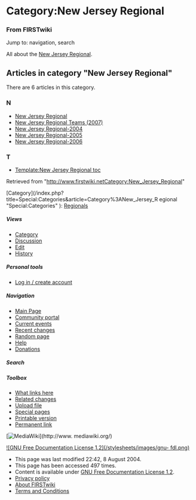 # Category:New Jersey Regional

### From FIRSTwiki

Jump to: navigation, search

All about the [New Jersey Regional](New_Jersey_Regional "New Jersey
Regional" ).

  

## Articles in category "New Jersey Regional"

There are 6 articles in this category.

### N

  * [New Jersey Regional](New_Jersey_Regional "New Jersey Regional" )
  * [New Jersey Regional Teams (2007)](New_Jersey_Regional_Teams_%282007%29 "New Jersey Regional Teams \(2007\)" )
  * [New Jersey Regional-2004](New_Jersey_Regional-2004 "New Jersey Regional-2004" )
  * [New Jersey Regional-2005](New_Jersey_Regional-2005 "New Jersey Regional-2005" )
  * [New Jersey Regional-2006](New_Jersey_Regional-2006 "New Jersey Regional-2006" )

### T

  * [Template:New Jersey Regional toc](Template:New_Jersey_Regional_toc "Template:New Jersey Regional toc" )

Retrieved from
"<http://www.firstwiki.netCategory:New_Jersey_Regional>"

[Category](/index.php?title=Special:Categories&article=Category%3ANew_Jersey_R
egional "Special:Categories" ): [Regionals](Category:Regionals
"Category:Regionals" )

##### Views

  * [Category](Category:New_Jersey_Regional)
  * [Discussion](/index.php?title=Category_talk:New_Jersey_Regional&action=edit)
  * [Edit](/index.php?title=Category:New_Jersey_Regional&action=edit)
  * [History](/index.php?title=Category:New_Jersey_Regional&action=history)

##### Personal tools

  * [Log in / create account](/index.php?title=Special:Userlogin&returnto=Category:New_Jersey_Regional)

[](Main_Page "Main Page" )

##### Navigation

  * [Main Page](Main_Page)
  * [Community portal](FIRSTwiki:Community_portal)
  * [Current events](Current_events)
  * [Recent changes](Special:Recentchanges)
  * [Random page](Special:Random)
  * [Help](Help:Contents)
  * [Donations](FIRSTwiki:Site_support)

##### Search



##### Toolbox

  * [What links here](Special:Whatlinkshere/Category:New_Jersey_Regional)
  * [Related changes](Special:Recentchangeslinked/Category:New_Jersey_Regional)
  * [Upload file](Special:Upload)
  * [Special pages](Special:Specialpages)
  * [Printable version](/index.php?title=Category:New_Jersey_Regional&printable=yes)
  * [Permanent link](/index.php?title=Category:New_Jersey_Regional&oldid=39799)

[![MediaWiki](/skins/common/images/poweredby_mediawiki_88x31.png)](http://www.
mediawiki.org/)

[![GNU Free Documentation License 1.2](/stylesheets/images/gnu-
fdl.png)](http://www.gnu.org/copyleft/fdl.html)

  * This page was last modified 22:42, 8 August 2004.
  * This page has been accessed 497 times.
  * Content is available under [GNU Free Documentation License 1.2](http://www.gnu.org/copyleft/fdl.html "http://www.gnu.org/copyleft/fdl.html" ).
  * [Privacy policy](FIRSTwiki:Privacy_policy "FIRSTwiki:Privacy policy" )
  * [About FIRSTwiki](FIRSTwiki:About "FIRSTwiki:About" )
  * [Terms and Conditions](FIRSTwiki:Terms_and_conditions "FIRSTwiki:Terms and conditions" )

